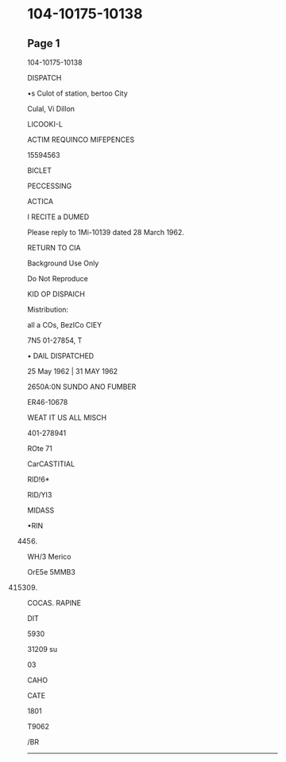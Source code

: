# 104-10175-10138

## Page 1

104-10175-10138

DISPATCH

•s Culot of station, bertoo City

Culal, Vi Dillon

LICOOKI-L

ACTIM REQUINCO MIFEPENCES

15594563

BICLET

PECCESSING

ACTICA

I RECITE a DUMED

Please reply to 1Mi-10139 dated 28 March 1962.

RETURN TO CIA

Background Use Only

Do Not Reproduce

KID OP DISPAICH

Mistribution:

all a COs, BezICo CIEY

7N5 01-27854, T

• DAIL DISPATCHED

25 May 1962 | 31 MAY 1962

2650A:0N SUNDO ANO FUMBER

ER46-10678

WEAT IT US ALL MISCH

401-278941

ROte 71

CarCASTITIAL

RID!6*

RID/YI3

MIDASS

•RIN

4456.

WH/3 Merico

OrE5e 5MMB3

415309.

COCAS. RAPINE

DIT

5930

31209 su

03

CAHO

CATE

1801

T9062

/BR

---

